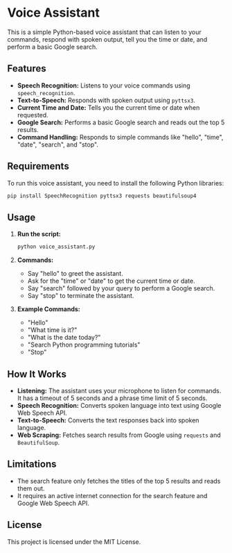 # Voice Assistant

This is a simple Python-based voice assistant that can listen to your commands, respond with spoken output, tell you the time or date, and perform a basic Google search.

## Features

- **Speech Recognition:** Listens to your voice commands using `speech_recognition`.
- **Text-to-Speech:** Responds with spoken output using `pyttsx3`.
- **Current Time and Date:** Tells you the current time or date when requested.
- **Google Search:** Performs a basic Google search and reads out the top 5 results.
- **Command Handling:** Responds to simple commands like "hello", "time", "date", "search", and "stop".

## Requirements

To run this voice assistant, you need to install the following Python libraries:

```bash
pip install SpeechRecognition pyttsx3 requests beautifulsoup4
```

## Usage

1. **Run the script:**
   ```bash
   python voice_assistant.py
   ```

2. **Commands:**
   - Say "hello" to greet the assistant.
   - Ask for the "time" or "date" to get the current time or date.
   - Say "search" followed by your query to perform a Google search.
   - Say "stop" to terminate the assistant.

3. **Example Commands:**
   - "Hello"
   - "What time is it?"
   - "What is the date today?"
   - "Search Python programming tutorials"
   - "Stop"

## How It Works

- **Listening:** The assistant uses your microphone to listen for commands. It has a timeout of 5 seconds and a phrase time limit of 5 seconds.
- **Speech Recognition:** Converts spoken language into text using Google Web Speech API.
- **Text-to-Speech:** Converts the text responses back into spoken language.
- **Web Scraping:** Fetches search results from Google using `requests` and `BeautifulSoup`.

## Limitations

- The search feature only fetches the titles of the top 5 results and reads them out.
- It requires an active internet connection for the search feature and Google Web Speech API.

## License

This project is licensed under the MIT License.
